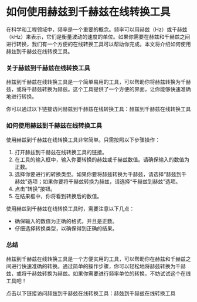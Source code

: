 如何使用赫兹到千赫兹在线转换工具
================

在科学和工程领域中，频率是一个重要的概念。频率可以用赫兹（Hz）或千赫兹（kHz）来表示，它们是衡量波动的速度的单位。如果你需要在赫兹和千赫兹之间进行转换，我们有一个方便的在线转换工具可以帮助你完成。本文将介绍如何使用赫兹到千赫兹在线转换工具。

### 关于赫兹到千赫兹在线转换工具

赫兹到千赫兹在线转换工具是一个简单易用的工具，可以帮助你将赫兹转换为千赫兹，或将千赫兹转换为赫兹。这个工具提供了一个方便的界面，让你能够快速准确地进行转换。

你可以通过以下链接访问赫兹到千赫兹在线转换工具：赫兹到千赫兹在线转换工具

### 如何使用赫兹到千赫兹在线转换工具

使用赫兹到千赫兹在线转换工具非常简单。只需按照以下步骤操作：

1. 打开赫兹到千赫兹在线转换工具的链接。
2. 在工具的输入框中，输入你要转换的赫兹或千赫兹数值。请确保输入的数值为正数。
3. 选择你要进行的转换类型。如果你要将赫兹转换为千赫兹，请选择“赫兹到千赫兹”选项；如果你要将千赫兹转换为赫兹，请选择“千赫兹到赫兹”选项。
4. 点击“转换”按钮。
5. 在结果框中，你将看到转换后的数值。

使用赫兹到千赫兹在线转换工具时，需要注意以下几点：

- 确保输入的数值为正确的格式，并且是正数。
- 仔细选择转换类型，以确保得到正确的结果。

### 总结

赫兹到千赫兹在线转换工具是一个方便实用的工具，可以帮助你在赫兹和千赫兹之间进行快速准确的转换。通过简单的操作步骤，你可以轻松地将赫兹转换为千赫兹，或将千赫兹转换为赫兹。如果你需要进行频率单位的转换，不妨试试这个在线工具吧！

点击以下链接访问赫兹到千赫兹在线转换工具：赫兹到千赫兹在线转换工具